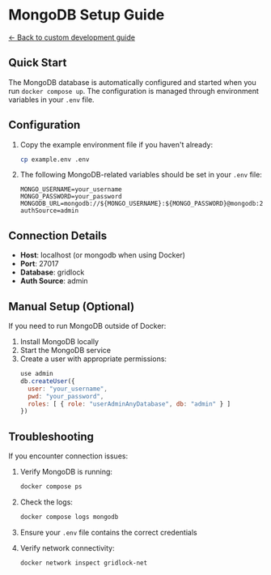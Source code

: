 # MongoDB Setup Guide

[← Back to custom development guide](customization_and_development.md)

## Quick Start

The MongoDB database is automatically configured and started when you run `docker compose up`. The configuration is managed through environment variables in your `.env` file.

## Configuration

1. Copy the example environment file if you haven't already:
   ```sh
   cp example.env .env
   ```

2. The following MongoDB-related variables should be set in your `.env` file:
   ```
   MONGO_USERNAME=your_username
   MONGO_PASSWORD=your_password
   MONGODB_URL=mongodb://${MONGO_USERNAME}:${MONGO_PASSWORD}@mongodb:27017/gridlock?authSource=admin
   ```

## Connection Details

- **Host**: localhost (or mongodb when using Docker)
- **Port**: 27017
- **Database**: gridlock
- **Auth Source**: admin

## Manual Setup (Optional)

If you need to run MongoDB outside of Docker:

1. Install MongoDB locally
2. Start the MongoDB service
3. Create a user with appropriate permissions:
   ```javascript
   use admin
   db.createUser({
     user: "your_username",
     pwd: "your_password",
     roles: [ { role: "userAdminAnyDatabase", db: "admin" } ]
   })
   ```

## Troubleshooting

If you encounter connection issues:

1. Verify MongoDB is running:
   ```sh
   docker compose ps
   ```

2. Check the logs:
   ```sh
   docker compose logs mongodb
   ```

3. Ensure your `.env` file contains the correct credentials

4. Verify network connectivity:
   ```sh
   docker network inspect gridlock-net
   ```

